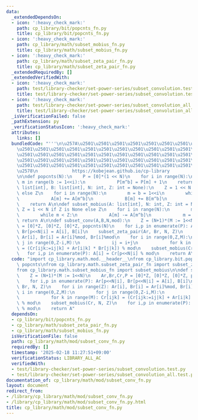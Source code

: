 ```yaml
---
data:
  _extendedDependsOn:
  - icon: ':heavy_check_mark:'
    path: cp_library/bit/popcnts_fn.py
    title: cp_library/bit/popcnts_fn.py
  - icon: ':heavy_check_mark:'
    path: cp_library/math/subset_mobius_fn.py
    title: cp_library/math/subset_mobius_fn.py
  - icon: ':heavy_check_mark:'
    path: cp_library/math/subset_zeta_pair_fn.py
    title: cp_library/math/subset_zeta_pair_fn.py
  _extendedRequiredBy: []
  _extendedVerifiedWith:
  - icon: ':heavy_check_mark:'
    path: test/library-checker/set-power-series/subset_convolution.test.py
    title: test/library-checker/set-power-series/subset_convolution.test.py
  - icon: ':heavy_check_mark:'
    path: test/library-checker/set-power-series/subset_convolution_all.test.py
    title: test/library-checker/set-power-series/subset_convolution_all.test.py
  _isVerificationFailed: false
  _pathExtension: py
  _verificationStatusIcon: ':heavy_check_mark:'
  attributes:
    links: []
  bundledCode: "'''\n\u257A\u2501\u2501\u2501\u2501\u2501\u2501\u2501\u2501\u2501\u2501\
    \u2501\u2501\u2501\u2501\u2501\u2501\u2501\u2501\u2501\u2501\u2501\u2501\u2501\
    \u2501\u2501\u2501\u2501\u2501\u2501\u2501\u2501\u2501\u2501\u2501\u2501\u2501\
    \u2501\u2501\u2501\u2501\u2501\u2501\u2501\u2501\u2501\u2501\u2501\u2501\u2501\
    \u2501\u2501\u2501\u2501\u2501\u2501\u2501\u2501\u2501\u2501\u2501\u2501\u2501\
    \u2578\n             https://kobejean.github.io/cp-library               \n'''\n\
    \n\ndef popcnts(N):\n    P = [0]*(1 << N)\n    for i in range(N):\n        for\
    \ m in range(b := 1<<i):\n            P[m^b] = P[m] + 1\n    return P\n\ndef subset_zeta_pair(A:\
    \ list[int], B: list[int], N: int, Z: int = None):\n    Z = 1 << N if Z is None\
    \ else Z\n    for i in range(N):\n        m = b = 1<<i\n        while m < Z:\n\
    \            A[m] += A[m^b]\n            B[m] += B[m^b]\n            m = m+1|b\n\
    \    return A\n\ndef subset_mobius(A: list[int], N: int, Z: int = None):\n   \
    \ Z = 1 << N if Z is None else Z\n    for i in range(N):\n        m = b = 1<<i\n\
    \        while m < Z:\n            A[m] -= A[m^b]\n            m = m+1|b\n   \
    \ return A\n\ndef subset_conv(A,B,N,mod):\n    Z = (N+1)*(M := 1<<N)\n    Ar,Br,Cr,P\
    \ = [0]*Z, [0]*Z, [0]*Z, popcnts(N)\n    for i,p in enumerate(P): Ar[p<<N|i],\
    \ Br[p<<N|i] = A[i], B[i]\n    subset_zeta_pair(Ar, Br, N, Z)\n    for i in range(Z):\
    \ Ar[i], Br[i] = Ar[i]%mod, Br[i]%mod\n    for i in range(0,Z,M):\n        for\
    \ j in range(0,Z-i,M):\n            ij = i+j\n            for k in range(M): Cr[ijk]\
    \ = (Cr[ijk:=ij|k] + Ar[i|k] * Br[j|k]) % mod\n    subset_mobius(Cr, N, Z)\n \
    \   for i,p in enumerate(P): A[i] = Cr[p<<N|i] % mod\n    return A\n"
  code: "import cp_library.math.mod.__header__\nfrom cp_library.bit.popcnts_fn import\
    \ popcnts\nfrom cp_library.math.subset_zeta_pair_fn import subset_zeta_pair\n\
    from cp_library.math.subset_mobius_fn import subset_mobius\n\ndef subset_conv(A,B,N,mod):\n\
    \    Z = (N+1)*(M := 1<<N)\n    Ar,Br,Cr,P = [0]*Z, [0]*Z, [0]*Z, popcnts(N)\n\
    \    for i,p in enumerate(P): Ar[p<<N|i], Br[p<<N|i] = A[i], B[i]\n    subset_zeta_pair(Ar,\
    \ Br, N, Z)\n    for i in range(Z): Ar[i], Br[i] = Ar[i]%mod, Br[i]%mod\n    for\
    \ i in range(0,Z,M):\n        for j in range(0,Z-i,M):\n            ij = i+j\n\
    \            for k in range(M): Cr[ijk] = (Cr[ijk:=ij|k] + Ar[i|k] * Br[j|k])\
    \ % mod\n    subset_mobius(Cr, N, Z)\n    for i,p in enumerate(P): A[i] = Cr[p<<N|i]\
    \ % mod\n    return A"
  dependsOn:
  - cp_library/bit/popcnts_fn.py
  - cp_library/math/subset_zeta_pair_fn.py
  - cp_library/math/subset_mobius_fn.py
  isVerificationFile: false
  path: cp_library/math/mod/subset_conv_fn.py
  requiredBy: []
  timestamp: '2025-02-18 11:27:51+09:00'
  verificationStatus: LIBRARY_ALL_AC
  verifiedWith:
  - test/library-checker/set-power-series/subset_convolution.test.py
  - test/library-checker/set-power-series/subset_convolution_all.test.py
documentation_of: cp_library/math/mod/subset_conv_fn.py
layout: document
redirect_from:
- /library/cp_library/math/mod/subset_conv_fn.py
- /library/cp_library/math/mod/subset_conv_fn.py.html
title: cp_library/math/mod/subset_conv_fn.py
---
```

